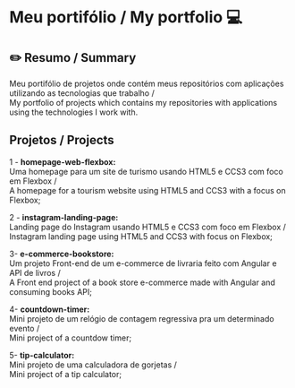 # Meu portifólio / My portfolio 💻

## ✏️ Resumo / Summary
  Meu portifólio de projetos onde contém meus repositórios com aplicações utilizando as tecnologias que trabalho /   
  My portfolio of projects which contains my repositories with applications using the technologies I work with.


## Projetos / Projects
  
 1 - **homepage-web-flexbox:**       
 Uma homepage para um site de turismo usando HTML5 e CCS3 com foco em Flexbox /    
 A homepage for a tourism website using HTML5 and CCS3 with a focus on Flexbox;      
 
 2 - **instagram-landing-page:**  
 Landing page do Instagram usando HTML5 e CCS3 com foco em Flexbox /  
 Instagram landing page using HTML5 and CCS3 with focus on Flexbox;  
 
 3- **e-commerce-bookstore:**  
 Um projeto Front-end de um e-commerce de livraria feito com Angular e API de livros /  
 A Front end project of a book store e-commerce made with Angular and consuming books API;  
 
 4- **countdown-timer:**  
 Mini projeto de um relógio de contagem regressiva pra um determinado evento /   
 Mini project of a countdow timer;  
 
 5- **tip-calculator:**  
 Mini projeto de uma calculadora de gorjetas /  
 Mini project of a tip calculator;
 
 
 
 
